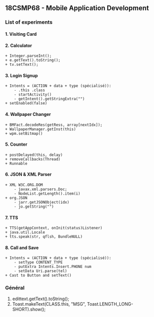 ## 18CSMP68 - Mobile Application Development
### List of experiments
#### 1. Visiting Card
#### 2. Calculator
	+ Integer.parseInt();
	+ e.getText().toString();
	+ tv.setText();

#### 3. Login Signup
	+ Intents = (ACTION + data + type (spécialisé)):
		- .this .class
		- startActivity()
		- getIntent().getStringExtra("")
	+ setEnabled(false)

#### 4. Wallpaper Changer
	+ BMFact.decodeRes(getRess, array[nextIdx]);
	+ WallpaperManager.getInst(this)
	+ wpm.setBitmap()

#### 5. Counter
	+ postDelayed(this, delay)
	+ removeCallbacks(Thread)
	+ Runnable

#### 6. JSON & XML Parser
	+ XML W3C.ORG.DOM
		- javax.xml.parsers.Doc;
		- NodeList.getLength().item(i)
	+ org.JSON
		- jarr.getJSONObject(idx)
		- jo.getString("")
#### 7. TTS
	+ TTS(getAppContext, onInit(status)Listener)
	+ java.util.Locale
	+ tts.speak(str, qflsh, BundleNULL)

#### 8. Call and Save
	+ Intents = (ACTION + data + type (spécialisé)):
		- setType CONTENT_TYPE
		- putExtra Intents.Insert.PHONE num
		- setData Uri.parse(tel)
	+ Cast to Button and setText()

### Général
1. edittext.getText().toString();
2. Toast.makeText(CLASS.this, "MSG", Toast.LENGTH_LONG-SHORT).show();